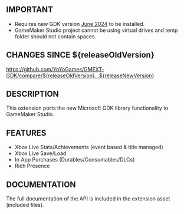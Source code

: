 ## IMPORTANT

- Requires new GDK version [June 2024](https://github.com/microsoft/GDK/releases/tag/June_2024_Update_3) to be installed.
- GameMaker Studio project cannot be using virtual drives and temp folder should not contain spaces.

## CHANGES SINCE ${releaseOldVersion}

https://github.com/YoYoGames/GMEXT-GDK/compare/${releaseOldVersion}...${releaseNewVersion}

## DESCRIPTION

This extension ports the new Microsoft GDK library functionality to GameMaker Studio.

## FEATURES 

- Xbox Live Stats/Achievements (event based & title managed)
- Xbox Live Save/Load
- In App Purchases (Durables/Consumables/DLCs)
- Rich Presence

## DOCUMENTATION

The full documentation of the API is included in the extension asset (included files).

